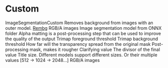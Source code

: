 # Custom

<deflist type="narrow">
    <def title="Full Name">
        ImageSegmentationCustom
    </def>
    <def title="Description">
        Removes background from images with an outer model.
    </def>
        <def title="Backend">
            <a href="Modules.md" anchor="rembg" summary="A specialized library for removing image backgrounds.">Rembg</a>
        </def>
    <def title="Input Parameters">
        <deflist type="narrow">
            <def title="Images">
                RGB/A images
            </def>
            <def title="Model">
                Image segmentation model from ONNX folder
            </def>
            <def title="Alpha Matting">
                Alpha matting is a post-processing step that can be used to improve the quality of the output
            </def>
            <def title="Alpha Matting Foreground Threshold">
                Trimap foreground threshold
            </def>
            <def title="Alpha Matting Background Threshold">
                Trimap background threshold
            </def>
            <def title="Alpha Matting Erode Size">
                How far will the transparency spread from the original mask
            </def>
            <def title="Post-Process Mask">
                Post-processing mask, makes it rougher
            </def>
            <def title="Mean">
                Clarifying value
            </def>
            <def title="Std">
                The divisor of the final value
            </def>
            <def title="Size">
                Title size. Different models support different sizes. Or their multiple values [512 -> 1024 -> 2048...]
            </def>
        </deflist>
    </def>
    <def title="Output Parameters">
        <deflist type="narrow">
            <def title="Images">
                RGB/A images
            </def>
        </deflist>
    </def>
</deflist>
